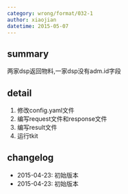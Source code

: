 ```yaml
---
category: wrong/format/032-1
author: xiaojian
datetime: 2015-05-07
---
```


## summary

两家dsp返回物料,一家dsp没有adm.id字段

## detail

1. 修改config.yaml文件
1. 编写request文件和response文件
1. 编写result文件
1. 运行tkit

## changelog

- 2015-04-23: 初始版本
- 2015-04-23: 初始版本